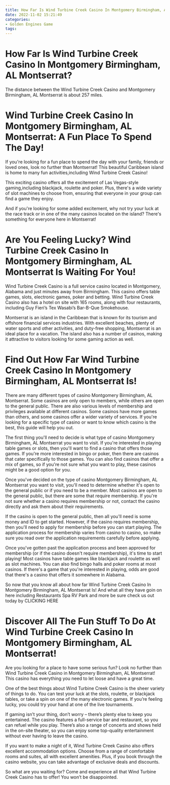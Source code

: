 ```yaml
---
title: How Far Is Wind Turbine Creek Casino In Montgomery Birmingham, AL Montserrat
date: 2022-11-02 15:21:49
categories:
- Golden Engines Game
tags:
---
```



#  How Far Is Wind Turbine Creek Casino In Montgomery Birmingham, AL Montserrat?

The distance between the Wind Turbine Creek Casino and Montgomery Birmingham, AL Montserrat is about 257 miles.

#  Wind Turbine Creek Casino In Montgomery Birmingham, AL Montserrat: A Fun Place To Spend The Day!

If you're looking for a fun place to spend the day with your family, friends or loved ones, look no further than Montserrat! This beautiful Caribbean island is home to many fun activities,including Wind Turbine Creek Casino!

This exciting casino offers all the excitement of Las Vegas-style gaming,including blackjack, roulette and poker. Plus, there's a wide variety of slot machines to choose from, ensuring that everyone in your group can find a game they enjoy.

And if you're looking for some added excitement, why not try your luck at the race track or in one of the many casinos located on the island? There's something for everyone here in Montserrat!

#  Are You Feeling Lucky? Wind Turbine Creek Casino In Montgomery Birmingham, AL Montserrat Is Waiting For You!

Wind Turbine Creek Casino is a full service casino located in Montgomery, Alabama and just minutes away from Birmingham. This casino offers table games, slots, electronic games, poker and betting. Wind Turbine Creek Casino also has a hotel on site with 165 rooms, along with four restaurants, including Guy Fieri’s Tex Wasabi’s Bar-B-Que Smokehouse.

Montserrat is an island in the Caribbean that is known for its tourism and offshore financial services industries. With excellent beaches, plenty of water sports and other activities, and duty-free shopping, Montserrat is an ideal place for a vacation. The island also has a number of casinos, making it attractive to visitors looking for some gaming action as well.

#  Find Out How Far Wind Turbine Creek Casino In Montgomery Birmingham, AL Montserrat Is!

There are many different types of casino Montgomery Birmingham, AL Montserrat. Some casinos are only open to members, while others are open to the general public. There are also various levels of membership and privileges available at different casinos. Some casinos have more games than others, and some casinos offer a wider variety of services. If you're looking for a specific type of casino or want to know which casino is the best, this guide will help you out.

The first thing you'll need to decide is what type of casino Montgomery Birmingham, AL Montserrat you want to visit. If you're interested in playing table games or slots, then you'll want to find a casino that offers those games. If you're more interested in bingo or poker, then there are casinos that cater specifically to those games. You can also find casinos that offer a mix of games, so if you're not sure what you want to play, these casinos might be a good option for you.

Once you've decided on the type of casino Montgomery Birmingham, AL Montserrat you want to visit, you'll need to determine whether it's open to the general public or if you need to be a member. Most casinos are open to the general public, but there are some that require membership. If you're not sure whether a casino requires membership or not, contact the casino directly and ask them about their requirements.

If the casino is open to the general public, then all you'll need is some money and ID to get started. However, if the casino requires membership, then you'll need to apply for membership before you can start playing. The application process for membership varies from casino to casino, so make sure you read over the application requirements carefully before applying.

Once you've gotten past the application process and been approved for membership (or if the casino doesn't require membership), it's time to start playing! Most casinos have table games like blackjack and roulette as well as slot machines. You can also find bingo halls and poker rooms at most casinos. If there's a game that you're interested in playing, odds are good that there's a casino that offers it somewhere in Alabama.

So now that you know all about how far Wind Turbine Creek Casino In Montgomery Birmingham, AL Montserrat Is!  And what all they have goin on here including Restaurants Spa RV Park and more be sure check us out today by CLICKING HERE

#  Discover All The Fun Stuff To Do At Wind Turbine Creek Casino In Montgomery Birmingham, AL Montserrat!

Are you looking for a place to have some serious fun? Look no further than Wind Turbine Creek Casino in Montgomery Birmingham, AL Montserrat! This casino has everything you need to let loose and have a great time.

One of the best things about Wind Turbine Creek Casino is the sheer variety of things to do. You can test your luck at the slots, roulette, or blackjack tables, or take a spin on one of the many electronic games. If you’re feeling lucky, you could try your hand at one of the live tournaments.

If gaming isn’t your thing, don’t worry – there’s plenty else to keep you entertained. The casino features a full-service bar and restaurant, so you can refuel while you play. There’s also a range of concerts and shows held in the on-site theater, so you can enjoy some top-quality entertainment without ever having to leave the casino.

If you want to make a night of it, Wind Turbine Creek Casino also offers excellent accommodation options. Choose from a range of comfortable rooms and suites, all with excellent amenities. Plus, if you book through the casino website, you can take advantage of exclusive deals and discounts.

So what are you waiting for? Come and experience all that Wind Turbine Creek Casino has to offer! You won’t be disappointed.